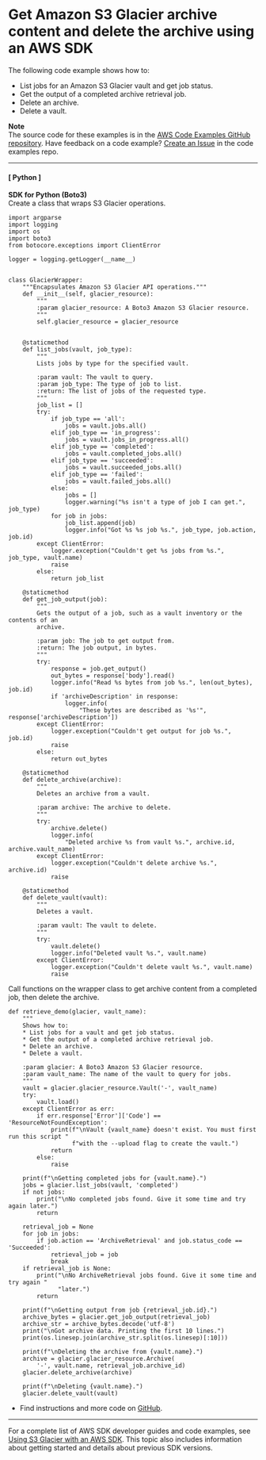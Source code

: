 # Get Amazon S3 Glacier archive content and delete the archive using an AWS SDK<a name="example_glacier_Usage_RetrieveDelete_section"></a>

The following code example shows how to:
+ List jobs for an Amazon S3 Glacier vault and get job status\.
+ Get the output of a completed archive retrieval job\.
+ Delete an archive\.
+ Delete a vault\.

**Note**  
The source code for these examples is in the [AWS Code Examples GitHub repository](https://github.com/awsdocs/aws-doc-sdk-examples)\. Have feedback on a code example? [Create an Issue](https://github.com/awsdocs/aws-doc-sdk-examples/issues/new/choose) in the code examples repo\. 

------
#### [ Python ]

**SDK for Python \(Boto3\)**  
Create a class that wraps S3 Glacier operations\.  

```
import argparse
import logging
import os
import boto3
from botocore.exceptions import ClientError

logger = logging.getLogger(__name__)


class GlacierWrapper:
    """Encapsulates Amazon S3 Glacier API operations."""
    def __init__(self, glacier_resource):
        """
        :param glacier_resource: A Boto3 Amazon S3 Glacier resource.
        """
        self.glacier_resource = glacier_resource


    @staticmethod
    def list_jobs(vault, job_type):
        """
        Lists jobs by type for the specified vault.

        :param vault: The vault to query.
        :param job_type: The type of job to list.
        :return: The list of jobs of the requested type.
        """
        job_list = []
        try:
            if job_type == 'all':
                jobs = vault.jobs.all()
            elif job_type == 'in_progress':
                jobs = vault.jobs_in_progress.all()
            elif job_type == 'completed':
                jobs = vault.completed_jobs.all()
            elif job_type == 'succeeded':
                jobs = vault.succeeded_jobs.all()
            elif job_type == 'failed':
                jobs = vault.failed_jobs.all()
            else:
                jobs = []
                logger.warning("%s isn't a type of job I can get.", job_type)
            for job in jobs:
                job_list.append(job)
                logger.info("Got %s %s job %s.", job_type, job.action, job.id)
        except ClientError:
            logger.exception("Couldn't get %s jobs from %s.", job_type, vault.name)
            raise
        else:
            return job_list

    @staticmethod
    def get_job_output(job):
        """
        Gets the output of a job, such as a vault inventory or the contents of an
        archive.

        :param job: The job to get output from.
        :return: The job output, in bytes.
        """
        try:
            response = job.get_output()
            out_bytes = response['body'].read()
            logger.info("Read %s bytes from job %s.", len(out_bytes), job.id)
            if 'archiveDescription' in response:
                logger.info(
                    "These bytes are described as '%s'", response['archiveDescription'])
        except ClientError:
            logger.exception("Couldn't get output for job %s.", job.id)
            raise
        else:
            return out_bytes

    @staticmethod
    def delete_archive(archive):
        """
        Deletes an archive from a vault.

        :param archive: The archive to delete.
        """
        try:
            archive.delete()
            logger.info(
                "Deleted archive %s from vault %s.", archive.id, archive.vault_name)
        except ClientError:
            logger.exception("Couldn't delete archive %s.", archive.id)
            raise

    @staticmethod
    def delete_vault(vault):
        """
        Deletes a vault.

        :param vault: The vault to delete.
        """
        try:
            vault.delete()
            logger.info("Deleted vault %s.", vault.name)
        except ClientError:
            logger.exception("Couldn't delete vault %s.", vault.name)
            raise
```
Call functions on the wrapper class to get archive content from a completed job, then delete the archive\.  

```
def retrieve_demo(glacier, vault_name):
    """
    Shows how to:
    * List jobs for a vault and get job status.
    * Get the output of a completed archive retrieval job.
    * Delete an archive.
    * Delete a vault.

    :param glacier: A Boto3 Amazon S3 Glacier resource.
    :param vault_name: The name of the vault to query for jobs.
    """
    vault = glacier.glacier_resource.Vault('-', vault_name)
    try:
        vault.load()
    except ClientError as err:
        if err.response['Error']['Code'] == 'ResourceNotFoundException':
            print(f"\nVault {vault_name} doesn't exist. You must first run this script "
                  f"with the --upload flag to create the vault.")
            return
        else:
            raise

    print(f"\nGetting completed jobs for {vault.name}.")
    jobs = glacier.list_jobs(vault, 'completed')
    if not jobs:
        print("\nNo completed jobs found. Give it some time and try again later.")
        return

    retrieval_job = None
    for job in jobs:
        if job.action == 'ArchiveRetrieval' and job.status_code == 'Succeeded':
            retrieval_job = job
            break
    if retrieval_job is None:
        print("\nNo ArchiveRetrieval jobs found. Give it some time and try again "
              "later.")
        return

    print(f"\nGetting output from job {retrieval_job.id}.")
    archive_bytes = glacier.get_job_output(retrieval_job)
    archive_str = archive_bytes.decode('utf-8')
    print("\nGot archive data. Printing the first 10 lines.")
    print(os.linesep.join(archive_str.split(os.linesep)[:10]))

    print(f"\nDeleting the archive from {vault.name}.")
    archive = glacier.glacier_resource.Archive(
        '-', vault.name, retrieval_job.archive_id)
    glacier.delete_archive(archive)

    print(f"\nDeleting {vault.name}.")
    glacier.delete_vault(vault)
```
+  Find instructions and more code on [GitHub](https://github.com/awsdocs/aws-doc-sdk-examples/tree/main/python/example_code/glacier#code-examples)\. 

------

For a complete list of AWS SDK developer guides and code examples, see [Using S3 Glacier with an AWS SDK](sdk-general-information-section.md)\. This topic also includes information about getting started and details about previous SDK versions\.